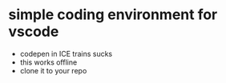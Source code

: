# simple coding environment for vscode
- codepen in ICE trains sucks
- this works offline
- clone it to your repo
